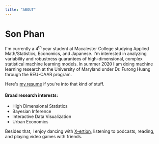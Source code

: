 ```yaml
---
title: "ABOUT"
---
```

# Son Phan
I'm currently a 4<sup>th</sup> year student at Macalester College studying Applied Math/Statistics, Economics, and Japanese. I'm interested in analyzing variability and robustness guarantees of high-dimensional, complex statistical machine learning models. In summer 2020 I am doing machine learning research at the University of Maryland under Dr. Furong Huang through the REU-CAAR program.

Here's <a href="/resume.pdf" target="_blank">my resume</a> if you're into that kind of stuff.

#### Broad research interests:
* High Dimensional Statistics
* Bayesian Inference
* Interactive Data Visualization
* Urban Economics

Besides that, I enjoy dancing with <a href="https://www.youtube.com/channel/UC7g02Rf0LNpVL_Q__yuwjkg/videos" target="_blank">X-ertion</a>, listening to podcasts, reading, and playing video games with friends.
